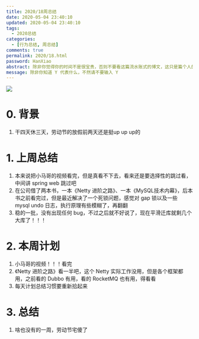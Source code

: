```yaml
---
title: 2020/18周总结
date: 2020-05-04 23:40:10
updated: 2020-05-04 23:40:10
tags:
  - 2020总结
categories: 
  - [行为总结, 周总结]
comments: true
permalink: 2020/18.html  
password: HanXiao
abstract: 除非你觉得你的时间不是很宝贵，否则不要看这篇流水账式的博文，这只是篇个人的工作的学习一个总结而已，没有包含任何的技术细节
message: 除非你知道 Y 代表什么，不然请不要输入 Y
---
```


![][0]  

# 0. 背景

1. 干四天休三天，劳动节的放假前两天还是挺up up up的

<!--more-->

# 1. 上周总结

1. 本来说把小马哥的视频看完，但是真看不下去，看来还是要选择性的跳过看，中间讲 spring web 跳过吧
2. 在公司借了两本书，一本《Netty 进阶之路》、一本《MySQL技术内幕》，后本书之前看完过，但是最近解决了一个死锁问题，感觉对 gap 锁以及一些 mysql undo 日志，执行原理有些模糊了，再翻翻
3. 稳的一批，没有出现任何 bug，不过之后就不好说了，现在平滑迁库就剩几个大库了！！！

# 2. 本周计划

1. 小马哥的视频！！！看完
2. 《Netty 进阶之路》看一半吧，这个 Netty 实际工作没用，但是各个框架都用，之前看的 Dubbo 有用，看的 RocketMQ 也有用，得看看
3. 每天计划总结习惯要重新拾起来

# 3. 总结

1. 啥也没有的一周，劳动节宅傻了


[0]: https://leran2deeplearnjavawebtech.oss-cn-beijing.aliyuncs.com/background/2020-05-07%E9%BE%99%E5%B2%AD%E8%BF%B7%E7%AA%9F.webp